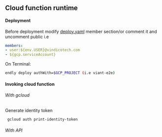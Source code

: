 ## Cloud function runtime


#### Deployment


Before deployment modify [deploy.yaml](deploy.yaml) member section/or comment it and uncomment public  i.e

```yaml
members:
- user:${env.USER}@vindicotech.com
- ${gcp.serviceAccount}
```
On Terminal:

```bash
endly deploy authWith=$GCP_PROJECT (i.e viant-e2e)
```

####  Invoking cloud function



###### With gcloud

Generate identity token
```bash
 gcloud auth print-identity-token
 ```



###### With API 